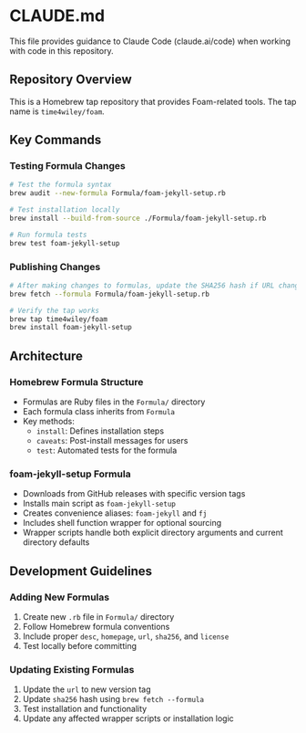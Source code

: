 # CLAUDE.md

This file provides guidance to Claude Code (claude.ai/code) when working with code in this repository.

## Repository Overview

This is a Homebrew tap repository that provides Foam-related tools. The tap name is `time4wiley/foam`.

## Key Commands

### Testing Formula Changes
```bash
# Test the formula syntax
brew audit --new-formula Formula/foam-jekyll-setup.rb

# Test installation locally
brew install --build-from-source ./Formula/foam-jekyll-setup.rb

# Run formula tests
brew test foam-jekyll-setup
```

### Publishing Changes
```bash
# After making changes to formulas, update the SHA256 hash if URL changed
brew fetch --formula Formula/foam-jekyll-setup.rb

# Verify the tap works
brew tap time4wiley/foam
brew install foam-jekyll-setup
```

## Architecture

### Homebrew Formula Structure
- Formulas are Ruby files in the `Formula/` directory
- Each formula class inherits from `Formula`
- Key methods:
  - `install`: Defines installation steps
  - `caveats`: Post-install messages for users
  - `test`: Automated tests for the formula

### foam-jekyll-setup Formula
- Downloads from GitHub releases with specific version tags
- Installs main script as `foam-jekyll-setup`
- Creates convenience aliases: `foam-jekyll` and `fj`
- Includes shell function wrapper for optional sourcing
- Wrapper scripts handle both explicit directory arguments and current directory defaults

## Development Guidelines

### Adding New Formulas
1. Create new `.rb` file in `Formula/` directory
2. Follow Homebrew formula conventions
3. Include proper `desc`, `homepage`, `url`, `sha256`, and `license`
4. Test locally before committing

### Updating Existing Formulas
1. Update the `url` to new version tag
2. Update `sha256` hash using `brew fetch --formula`
3. Test installation and functionality
4. Update any affected wrapper scripts or installation logic